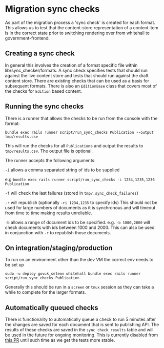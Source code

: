 # Migration sync checks

As part of the migration process a 'sync check' is created for each format.
This allows us to test that the content-store representation of a content item
is in the correct state prior to switching rendering over from whitehall to
government-frontend.

## Creating a sync check 

In general this involves the creation of a format specific file within
lib/sync_checker/formats. A sync check specifies tests that should run against
the live content store and tests that should run against the draft content
store. There are existing checks that can be used as a basis for subsequent
formats. There is also an `EditionBase` class that covers most of the checks
for `Edition` based content.

## Running the sync checks 

There is a runner that allows the checks to be run
from the console with the format:

`bundle exec rails runner script/run_sync_checks Publication --output tmp/results.csv`

This will run the checks for all `Publication`s and output the results to
`tmp/results.csv`. The output file is optional.

The runner accepts the following arguments:

`-i` allows a comma separated string of ids to be supplied

e.g `bundle exec rails runner script/run_sync_checks -i 1234,1235,1236 Publication `

`-f` will check the last failures (stored in `tmp/.sync_check_failures`)

`-r` will republish (optionally `-ri 1234,1235` to specify ids) This should
not be used for large numbers of documents as it is synchronous and will
timeout from time to time making results unreliable.

`-b` allows a range of document ids to be specified. e.g. `-b 1000,2000` will check documents
with ids between 1000 and 2000. This can also be used in conjunction with `-r` to
republish those documents.

## On integration/staging/production

To run on an environment other than the dev VM the correct env needs to be
set up

`sudo -u deploy govuk_setenv whitehall bundle exec rails runner script/run_sync_checks Publication`

Generally this should be run in a `screen` or `tmux` session as they can take a
while to complete for the larger formats.

## Automatically queued checks

There is functionality to automatically queue a check to run 5 minutes
after the changes are saved for each document that is sent to publishing API. 
The results of these checks are saved in the `sync_check_results` table and will 
be used in the future for ongoing monitoring. This is currently disabled from [this
PR](https://github.com/alphagov/whitehall/pull/2940) until such time as we get the tests more stable.
